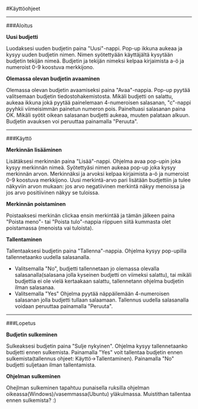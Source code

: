 #Käyttöohjeet

---

###Aloitus

**Uusi budjetti**

Luodaksesi uuden budjetin paina "Uusi"-nappi. Pop-up ikkuna aukeaa ja kysyy uuden budjetin nimen. Nimen syötettyään käyttäjältä kysytään budjetin tekijän nimeä. Budjetin ja tekijän nimeksi kelpaa kirjaimista a-ö ja numeroist 0-9 koostuva merkkijono.

**Olemassa olevan budjetin avaaminen**

Olemassa olevan budjetin avaamiseksi paina "Avaa"-nappia. Pop-up pyytää valitsemaan budjetin tiedostohakemistosta. Mikäli budjetti on salattu, aukeaa ikkuna jokä pyytää painelemaan 4-numeroisen salasanan, "c"-nappi pyyhkii viimeisimmän painetun numeron pois. Paineltuasi salasanan paina OK. Mikäli syötit oikean salasanan budjetti aukeaa, muuten palataan alkuun. Budjetin avauksen voi peruuttaa painamalla "Peruuta".

---

###Käyttö

**Merkinnän lisääminen**

Lisätäksesi merkinnän paina "Lisää"-nappi. Ohjelma avaa pop-upin joka kysyy merkinnän nimeä. Syötettyäsi nimen aukeaa pop-up joka kysyy merkinnän arvon. Merkinnäksi ja arvoksi kelpaa kirjaimista a-ö ja numeroist 0-9 koostuva merkkijono. Uusi merkintä-arvo pari lisätään budjettiin ja tulee näkyviin arvon mukaan: jos arvo negatiivinen merkintä näkyy menoissa ja jos arvo positiivinen näkyy se tuloissa.

**Merkinnän poistaminen**

Poistaaksesi merkinän clickaa ensin merkintää ja tämän jälkeen paina "Poista meno"- tai "Poista tulo"-nappia riippuen siitä kummasta olet poistamassa (menoista vai tuloista).

**Tallentaminen**

Tallentaaksesi budjetin paina "Tallenna"-nappia. Ohjelma kysyy pop-upilla tallennetaanko uudella salasanalla.

- Valitsemalla "No", budjetti tallennetaan jo olemassa olevalla salasanalla(salasana jolla kyseinen budjetti on viimeksi salattu), tai mikäli budjettia ei ole vielä kertaakaan salattu, tallennetann ohjelma budjetin ilman salasanaa. 
- Valitsemalla "Yes" Ohjelma pyytää näppäilemään 4-numeroisen salasanan jolla budjetti tullaan salaamaan. Tallennus uudella salasanalla voidaan peruuttaa painamalla "Peruuta". 

---

###Lopetus


**Budjetin sulkeminen**

Sulkeaksesi budjetin paina "Sulje nykyinen". Ohjelma kysyy tallennetaanko budjetti ennen sulkemista. Painamalla "Yes" voit tallentaa budjetin ennen sulkemista(tallennus ohjeet: Käyttö->Tallentaminen). Painamalla "No" budjetti suljetaan ilman tallentamista.

**Ohjelman sulkeminen**

Ohejlman sulkeminen tapahtuu punaisella ruksilla ohjelman oikeassa(Windows)/vasemmassa(Ubuntu) yläkulmassa. Muistithan tallentaa ennen sulkemista? :)
